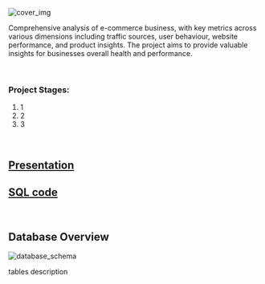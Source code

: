 ![cover_img](https://github.com/gnoevoy/Ecommerce_and_Web_Analytics/assets/43414592/a3bb8f58-4eca-4dc0-bbe5-ae5ecdc7d556)

Comprehensive analysis of e-commerce business, with key metrics across various dimensions including traffic sources, user behaviour, website performance, and product insights. The project aims to provide valuable insights for businesses overall health and performance.

<br>

### Project Stages:
1. 1
2. 2
3. 3

<br>

## [Presentation](https://github.com/gnoevoy/Ecommerce_and_Web_Analytics/blob/main/Presentation.md)
## [SQL code](https://github.com/gnoevoy/Ecommerce_and_Web_Analytics/tree/main/SQL_code)

<br>

## Database Overview
![database_schema](https://github.com/gnoevoy/Ecommerce_and_Web_Analytics/assets/43414592/e44ed531-0d8c-40f2-8179-ec47a2b71e0f)

tables description















